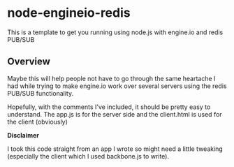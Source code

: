 node-engineio-redis
===================

This is a template to get you running using node.js with engine.io and redis PUB/SUB

## Overview

Maybe this will help people not have to go through the same heartache I had while trying to make engine.io work over several servers using the redis PUB/SUB functionality.

Hopefully, with the comments I've included, it should be pretty easy to understand. The app.js is for the server side and the client.html is used for the client  (obviously)

**Disclaimer**

I took this code straight from an app I wrote so might need a little tweaking (especially the client which I used backbone.js to write).
